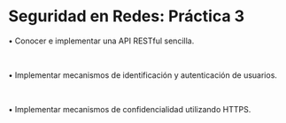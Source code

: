 # Seguridad en Redes: Práctica 3
• Conocer e implementar una API RESTful sencilla. 

&nbsp;

• Implementar mecanismos de identificación y autenticación de usuarios. 

&nbsp;

• Implementar mecanismos de confidencialidad utilizando HTTPS.
